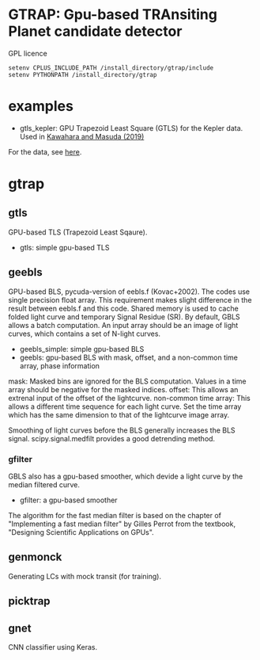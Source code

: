 # GTRAP: Gpu-based TRAnsiting Planet candidate detector

GPL licence

```
setenv CPLUS_INCLUDE_PATH /install_directory/gtrap/include
setenv PYTHONPATH /install_directory/gtrap
```

# examples

- gtls_kepler: GPU Trapezoid Least Square (GTLS) for the Kepler data. Used in [Kawahara and Masuda (2019)](http://arxiv.org/abs/1904.04980)

For the data, see [here](http://secondearths.sakura.ne.jp/gtrap/).

# gtrap

## gtls

GPU-based TLS (Trapezoid Least Sqaure).

- gtls: simple gpu-based TLS

## geebls

GPU-based BLS, pycuda-version of eebls.f (Kovac+2002). The codes use single precision float array. This requirement makes slight difference in the result between eebls.f and this code. Shared memory is used to cache folded light curve and temporary Signal Residue (SR). By default, GBLS allows a batch computation. An input array should be an image of light curves, which contains a set of N-light curves. 

- geebls_simple: simple gpu-based BLS
- geebls: gpu-based BLS with mask, offset, and a non-common time array, phase information

mask: Masked bins are ignored for the BLS computation. Values in a time array should be negative for the masked indices.
offset: This allows an extrenal input of the offset of the lightcurve.
non-common time array: This allows a different time sequence for each light curve. Set the time array which has the same dimension to that of the lightcurve image array.

Smoothing of light curves before the BLS generally increases the BLS signal. 
scipy.signal.medfilt provides a good detrending method.

### gfilter

GBLS also has a gpu-based smoother, which devide a light curve by the median filtered curve.

- gfilter: a gpu-based smoother

The algorithm for the fast median filter is based on the chapter of "Implementing a fast median filter" by Gilles Perrot from the textbook, "Designing Scientific Applications on GPUs".

## genmonck

Generating LCs with mock transit (for training).

## picktrap


## gnet

CNN classifier using Keras.


